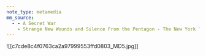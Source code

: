 ```yaml
---
note_type: metamedia
mm_source:
  - - A Secret War
    - Strange New Wounds and Silence From the Pentagon - The New York Times.md
---
```


![[c7cde8c4f0763ca2a97999553ffd0803_MD5.jpg]]


